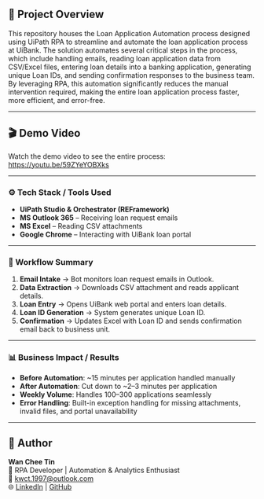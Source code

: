 ## 📖 Project Overview
This repository houses the Loan Application Automation process designed using UiPath RPA to streamline and automate the loan application process at UiBank. The solution automates several critical steps in the process, which include handling emails, reading loan application data from CSV/Excel files, entering loan details into a banking application, generating unique Loan IDs, and sending confirmation responses to the business team. By leveraging RPA, this automation significantly reduces the manual intervention required, making the entire loan application process faster, more efficient, and error-free.

---

## 🎬 Demo Video
Watch the demo video to see the entire process: https://youtu.be/59ZYeYOBXks

---

### ⚙️ Tech Stack / Tools Used  
- **UiPath Studio & Orchestrator (REFramework)**  
- **MS Outlook 365** – Receiving loan request emails  
- **MS Excel** – Reading CSV attachments  
- **Google Chrome** – Interacting with UiBank loan portal

---

### 🔄 Workflow Summary  
1. **Email Intake** → Bot monitors loan request emails in Outlook.  
2. **Data Extraction** → Downloads CSV attachment and reads applicant details.  
3. **Loan Entry** → Opens UiBank web portal and enters loan details.  
4. **Loan ID Generation** → System generates unique Loan ID.  
5. **Confirmation** → Updates Excel with Loan ID and sends confirmation email back to business unit.  

---

### 📊 Business Impact / Results  
- **Before Automation**: ~15 minutes per application handled manually 
- **After Automation**: Cut down to ~2–3 minutes per application  
- **Weekly Volume**: Handles 100–300 applications seamlessly  
- **Error Handling**: Built-in exception handling for missing attachments, invalid files, and portal unavailability  

---

## 👤 Author  
**Wan Chee Tin**  
💼 RPA Developer | Automation & Analytics Enthusiast  
📧 [kwct.1997@outlook.com](mailto:kwct.1997@outlook.com)  
🌐 [LinkedIn](https://linkedin.com/) | [GitHub](https://github.com/)  

